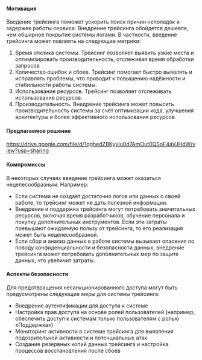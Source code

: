#### Мотивация
Введение трейсинга поможет ускорить поиск причин неполадок и задержек работы сервиса. Внедрение трейсинга обойдется дешевле, чем обширное покрытие системы логами. В частности, введение трейсинга может повлиять на следующие метрики:
1. Время отклика системы. Трейсинг позволяет выявить узкие места и оптимизировать производительность, отслеживая время обработки запросов
2. Количество ошибок и сбоев. Трейсинг помогает быстро выявлять и исправлять проблемы, что приводит к повышению надёжности и стабильности работы системы.
3. Использование ресурсов. Трейсинг позволяет отслеживать использование ресурсов.
4. Производительность. Внедрение трейсинга может повысить производительность системы за счёт оптимизации кода, улучшения архитектуры и более эффективного использования ресурсов.
#### Предлагаемое решение
https://drive.google.com/file/d/1qghedZBKyyIu0d7AmOut0QSoF4aVJHdW/view?usp=sharing
#### Компромиссы
В некоторых случаях введение трейсинга может оказаться нецелесообразным. Например:
- Если система не создаёт достаточно логов или данных о своей работе, то трейсинг может не дать полезной информации.
- Внедрение и поддержка трейсинга могут потребовать значительных ресурсов, включая время разработчиков, обучение персонала и покупку дополнительных инструментов. Если эти затраты превышают ожидаемую пользу от трейсинга, то его реализация может быть нецелесообразной.
- Если сбор и анализ данных о работе системы вызывает опасения по поводу конфиденциальности и безопасности данных, внедрение трейсинга может потребовать дополнительных мер по защите данных, что увеличит затраты.
#### Аспекты безопасности
Для предотвращения несанкционированного доступа могут быть предусмотрены следующие меры для системы трейсинга:
- Внедрение аутентификации для доступа к системе
- Настройка прав доступа на основе ролей пользователей (например, обеспечить доступ к системам только пользователям с ролью «Поддержка»)
- Мониторинг активности в системе трейсинга для выявления подозрительной активности и потенциальных атак
- Создание резервных копий данных трейсинга и настройка процессов восстановления после сбоев